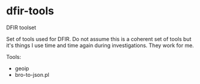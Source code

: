 # dfir-tools
DFIR toolset

Set of tools used for DFIR. Do not assume this is a coherent set of tools but it's things I use time and time again during investigations. They work for me.

Tools:
- geoip
- bro-to-json.pl

